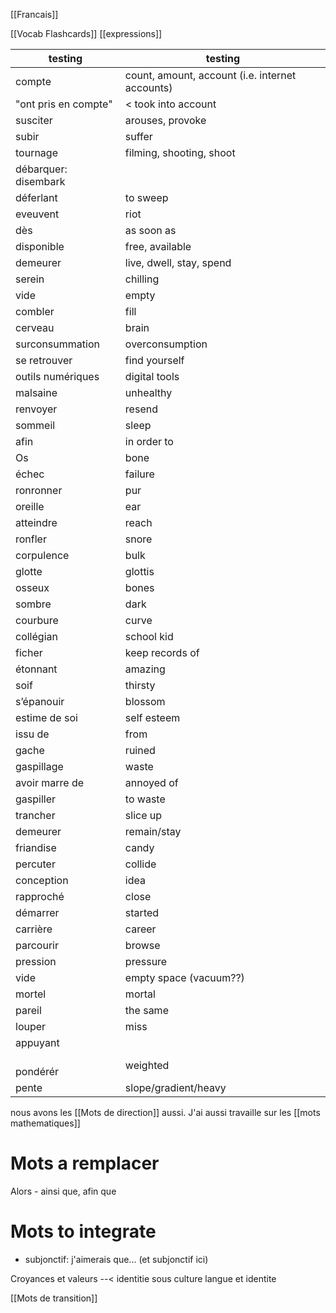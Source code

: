 [[Francais]]

[[Vocab Flashcards]]
[[expressions]]


| testing              | testing                                         |
| -------------------- | ----------------------------------------------- |
| compte               | count, amount, account (i.e. internet accounts) |
| "ont pris en compte" | < took into account                             |
| susciter             | arouses,  provoke                               |
| subir                | suffer                                          |
| tournage             | filming, shooting, shoot                        |
| débarquer: disembark |                                                 |
| déferlant            | to sweep                                        |
| eveuvent             | riot                                            |
| dès                  | as soon as                                      |
| disponible           | free, available                                 |
| demeurer             | live, dwell, stay, spend                        |
| serein               | chilling                                        |
| vide                 | empty                                           |
| combler              | fill                                            |
| cerveau              | brain                                           |
| surconsummation      | overconsumption                                 |
| se retrouver         | find yourself                                   |
| outils numériques    | digital tools                                   |
| malsaine             | unhealthy                                       |
| renvoyer             | resend                                          |
| sommeil              | sleep                                           |
| afin                 | in order to                                     |
| Os<br>               | bone                                            |
| échec                | failure                                         |
| ronronner            | pur                                             |
| oreille              | ear                                             |
| atteindre            | reach                                           |
| ronfler              | snore                                           |
| corpulence           | bulk                                            |
| glotte               | glottis                                         |
| osseux               | bones                                           |
| sombre               | dark                                            |
| courbure             | curve                                           |
| collégian            | school kid                                      |
| ficher               | keep records of                                 |
| étonnant             | amazing                                         |
| soif                 | thirsty                                         |
| s’épanouir           | blossom                                         |
| estime de soi        | self esteem                                     |
| issu de              | from                                            |
| gache                | ruined                                          |
| gaspillage           | waste                                           |
| avoir marre de       | annoyed of                                      |
| gaspiller            | to waste                                        |
| trancher             | slice up                                        |
| demeurer             | remain/stay                                     |
| friandise            | candy                                           |
| percuter             | collide                                         |
| conception           | idea                                            |
| rapproché            | close                                           |
| démarrer             | started                                         |
| carrière             | career                                          |
| parcourir            | browse                                          |
| pression             | pressure                                        |
| vide                 | empty space (vacuum??)                          |
| mortel               | mortal                                          |
| pareil               | the same                                        |
| louper               | miss                                            |
| appuyant             |                                                 |
| <br> pondérér        | weighted                                        |
| pente                | slope/gradient/heavy                            |
nous avons les [[Mots de direction]] aussi. J'ai aussi travaille sur les [[mots mathematiques]]
# Mots a remplacer
Alors - ainsi que, afin que

# Mots to integrate
- subjonctif: j'aimerais que... (et subjonctif ici)


Croyances et valeurs --< identitie
sous culture 
langue et identite

[[Mots de transition]]
